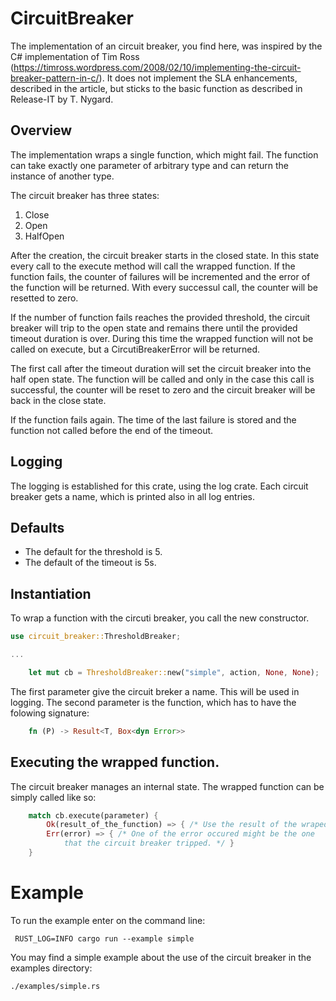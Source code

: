 # CircuitBreaker

The implementation of an circuit breaker, you find here, was inspired by the C# implementation of Tim Ross
(https://timross.wordpress.com/2008/02/10/implementing-the-circuit-breaker-pattern-in-c/).
It does not implement the SLA enhancements, described in the article, but sticks to the basic function as described in Release-IT by T. Nygard.

## Overview
The implementation wraps a single function, which might fail. The function can take exactly one parameter of arbitrary type and can return the instance of another type. 

The circuit breaker has three states:
1. Close
2. Open
3. HalfOpen

After the creation, the circuit breaker starts in the closed state. In this state every call to the execute method will call the wrapped function. If the  function fails, the counter of failures will be incremented and the error of the function will be returned. With every successul call, the counter will be resetted to zero. 

If the number of function fails reaches the provided threshold, the circuit breaker will trip to the open state and remains there until the provided timeout duration is over. During this time the wrapped function will not be called on execute, but a CircutiBreakerError will be returned.

The first call after the timeout duration will set the circuit breaker into the half open state. The function will be called and only in the case this call is successful, the counter will be reset to zero and the circuit breaker will be back in the close state.

If the function fails again. The time of the last failure is stored and the function not called before the end of the timeout.

## Logging
The logging is established for this crate, using the log crate. Each circuit breaker gets a name, which is printed also in all log entries.

## Defaults
* The default for the threshold is 5.
* The default of the timeout is 5s.

## Instantiation
To wrap a function with the circuti breaker, you call the new constructor.
``` rust
use circuit_breaker::ThresholdBreaker;

...

    let mut cb = ThresholdBreaker::new("simple", action, None, None);
```
The first parameter give the circuit breker a name. This will be used in logging. The second parameter is the function, which has to have the folowing signature:
``` rust
    fn (P) -> Result<T, Box<dyn Error>>
```

## Executing the wrapped function.
The circuit breaker manages an internal state. The wrapped function can be simply called like so:
``` rust
    match cb.execute(parameter) {
        Ok(result_of_the_function) => { /* Use the result of the wraped function here*/ },
        Err(error) => { /* One of the error occured might be the one 
            that the circuit breaker tripped. */ }
    }
```

# Example

To run the example enter on the command line:
```
 RUST_LOG=INFO cargo run --example simple
```

You may find a simple example about the use of the circuit breaker in the examples directory:

```
./examples/simple.rs
```

